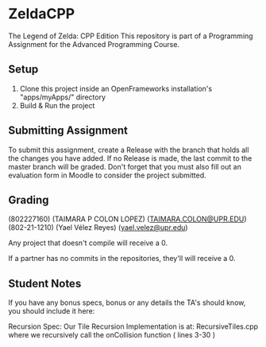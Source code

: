 # ZeldaCPP
The Legend of Zelda: CPP Edition
This repository is part of a Programming Assignment for the Advanced Programming Course.

## Setup
1. Clone this project inside an OpenFrameworks installation's "apps/myApps/" directory
2. Build & Run the project

## Submitting Assignment
To submit this assignment, create a Release with the branch that holds all the changes you have added. If no Release is made, the last commit to the master branch will be graded.
Don't forget that you must also fill out an evaluation form in Moodle to consider the project submitted.

## Grading

(802227160) (TAIMARA P COLON LOPEZ) (TAIMARA.COLON@UPR.EDU)
(802-21-1210) (Yael Vélez Reyes) (yael.velez@upr.edu)

Any project that doesn't compile will receive a 0.

If a partner has no commits in the repositories, they'll will receive a 0.

## Student Notes
If you have any bonus specs, bonus or any details the TA's should know, you should include it here:

Recursion Spec:
Our Tile Recursion Implementation is at: RecursiveTiles.cpp where we recursively call the onCollision function ( lines 3-30 )
